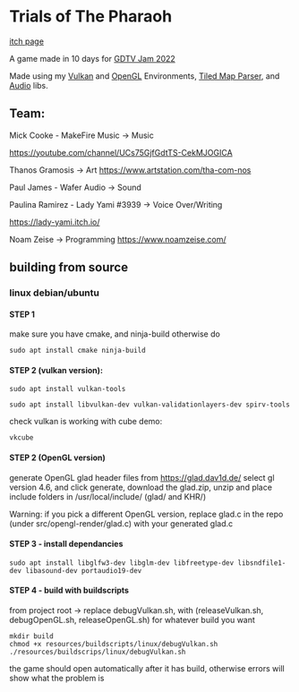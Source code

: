 # Trials of The Pharaoh
[itch page](https://noamzeise.itch.io/pharaoh-trials)

A game made in 10 days for [GDTV Jam 2022](https://itch.io/jam/gamedevtv-jam-2022)

Made using my [Vulkan](https://github.com/NoamZeise/Vulkan-Environment) and [OpenGL](https://github.com/NoamZeise/OpenGL-Environment) Environments, [Tiled Map Parser](https://github.com/NoamZeise/TiledMapParser), and [Audio](https://github.com/NoamZeise/audio) libs.


## Team:

Mick Cooke - MakeFire Music   -> Music

 https://youtube.com/channel/UCs75GjfGdtTS-CekMJOGICA

Thanos Gramosis  -> Art    https://www.artstation.com/tha-com-nos

Paul James - Wafer Audio -> Sound

Paulina Ramirez -  Lady Yami #3939  -> Voice Over/Writing 

https://lady-yami.itch.io/

Noam Zeise -> Programming  https://www.noamzeise.com/


## building from source

### linux debian/ubuntu

#### STEP 1
make sure you have cmake, and ninja-build otherwise do
```
sudo apt install cmake ninja-build
```

#### STEP 2 (vulkan version):

```
sudo apt install vulkan-tools
```
```
sudo apt install libvulkan-dev vulkan-validationlayers-dev spirv-tools
```
check vulkan is working with cube demo:
```
vkcube
```

#### STEP 2 (OpenGL version)
generate OpenGL glad header files from https://glad.dav1d.de/ 
select gl version 4.6, and click generate, download the glad.zip, unzip and place include folders in /usr/local/include/ (glad/ and KHR/)

Warning: if you pick a different OpenGL version, replace glad.c in the repo (under src/opengl-render/glad.c) with your generated glad.c

#### STEP 3 - install dependancies
```
sudo apt install libglfw3-dev libglm-dev libfreetype-dev libsndfile1-dev libasound-dev portaudio19-dev
```

#### STEP 4 - build with buildscripts
from project root -> replace debugVulkan.sh, with (releaseVulkan.sh, debugOpenGL.sh, releaseOpenGL.sh) for whatever build you want
```
mkdir build
chmod +x resources/buildscripts/linux/debugVulkan.sh
./resources/buildscrips/linux/debugVulkan.sh
```
the game should open automatically after it has build, otherwise errors will show what the problem is 
